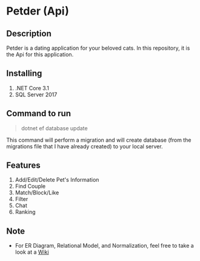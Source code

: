 # Petder (Api)

## Description
Petder is a dating application for your beloved cats. In this repository, it is the Api for this application. 

## Installing
1. .NET Core 3.1
2. SQL Server 2017 

## Command to run
> dotnet ef database update 

This command will perform a migration and will create database (from the migrations file that I have already created) to your local server.

## Features
1. Add/Edit/Delete Pet's Information
2. Find Couple
3. Match/Block/Like
4. Filter
5. Chat
6. Ranking

## Note
- For ER Diagram, Relational Model, and Normalization, feel free to take a look at a [Wiki](https://github.com/saharatTiew/Petder-Api/wiki)
